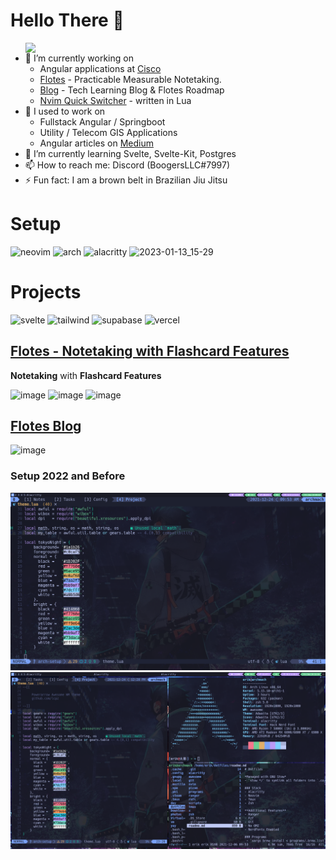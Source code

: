 # Hello There 👋 
<img align="right" src="https://i.pinimg.com/originals/f0/71/70/f07170d92b9b3e88a823c0e2d83411ca.gif" width="480">

- 🔭 I’m currently working on
  - Angular applications at [Cisco](https://www.cisco.com/c/m/en_us/customer-experience/index.html)
  - [Flotes](https://flotes.app) - Practicable Measurable Notetaking. 
  - [Blog](https://blog.flotes.app) - Tech Learning Blog & Flotes Roadmap
  - [Nvim Quick Switcher](https://github.com/Everduin94/nvim-quick-switcher) - written in Lua
- 🌳 I used to work on
  - Fullstack Angular / Springboot
  - Utility / Telecom GIS Applications
  - Angular articles on [Medium](https://erxk.medium.com/)
- 🌱 I’m currently learning Svelte, Svelte-Kit, Postgres
- 📫 How to reach me: Discord (BoogersLLC#7997)
- ⚡ Fun fact: I am a brown belt in Brazilian Jiu Jitsu

# Setup 
![neovim](https://img.shields.io/badge/NeoVim-%2357A143.svg?&style=for-the-badge&logo=neovim&logoColor=white)
![arch](https://img.shields.io/badge/Arch_Linux-1793D1?style=for-the-badge&logo=arch-linux&logoColor=white)
![alacritty](https://img.shields.io/badge/alacritty-F46D01?style=for-the-badge&logo=alacritty&logoColor=white)
![2023-01-13_15-29](https://user-images.githubusercontent.com/14320878/213086156-3680b731-e6a2-43ca-8d77-af59facc56e3.png)

# Projects
![svelte](https://img.shields.io/badge/SvelteKit-FF3E00?style=for-the-badge&logo=Svelte&logoColor=white)
![tailwind](https://img.shields.io/badge/Tailwind_CSS-38B2AC?style=for-the-badge&logo=tailwind-css&logoColor=white)
![supabase](https://img.shields.io/badge/Supabase-181818?style=for-the-badge&logo=supabase&logoColor=white)
![vercel](https://img.shields.io/badge/Vercel-000000?style=for-the-badge&logo=vercel&logoColor=white)
## [Flotes - Notetaking with Flashcard Features](https://flotes.app)
**Notetaking** with **Flashcard Features**

![image](https://user-images.githubusercontent.com/14320878/211018315-f7c8b6e3-67ca-418b-a386-0c88f3cafcd1.png)
![image](https://user-images.githubusercontent.com/14320878/211018365-b44246d2-1184-43c7-beb0-083efd5b5c5e.png)
![image](https://user-images.githubusercontent.com/14320878/211018558-c4df7f29-4003-46df-a10a-d84c99d33e96.png)

## [Flotes Blog](https://blog.flotes.app)
![image](https://user-images.githubusercontent.com/14320878/211018781-4c1a4705-429a-4a76-a84d-58ad4026362e.png)

### Setup 2022 and Before
![daily driver](daily-driver.png)
![tiling](tiling-window-manager.png)
